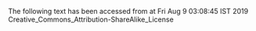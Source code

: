 The following text has been accessed from at Fri Aug 9 03:08:45 IST 2019
Creative_Commons_Attribution-ShareAlike_License
